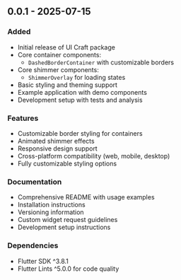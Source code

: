 ## 0.0.1 - 2025-07-15

### Added

- Initial release of UI Craft package
- Core container components:
  - `DashedBorderContainer` with customizable borders
- Core shimmer components:
  - `ShimmerOverlay` for loading states
- Basic styling and theming support
- Example application with demo components
- Development setup with tests and analysis

### Features

- Customizable border styling for containers
- Animated shimmer effects
- Responsive design support
- Cross-platform compatibility (web, mobile, desktop)
- Fully customizable styling options

### Documentation

- Comprehensive README with usage examples
- Installation instructions
- Versioning information
- Custom widget request guidelines
- Development setup instructions

### Dependencies

- Flutter SDK ^3.8.1
- Flutter Lints ^5.0.0 for code quality
